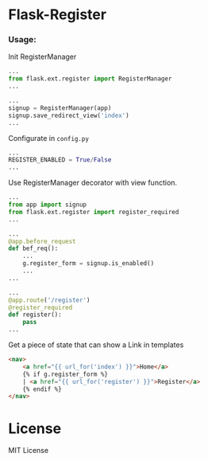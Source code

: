 # Flask-Register

### Usage:

Init RegisterManager
``` python
...
from flask.ext.register import RegisterManager
...

...
signup = RegisterManager(app)
signup.save_redirect_view('index')
...
```

Configurate in `config.py`
``` python
...
REGISTER_ENABLED = True/False
...
```

Use RegisterManager decorator with view function.
``` python
...
from app import signup
from flask.ext.register import register_required
...

...
@app.before_request
def bef_req():
	...
	g.register_form = signup.is_enabled()
	...
...

...
@app.route('/register')
@register_required
def register():
	pass
...
```

Get a piece of state that can show a Link in templates
``` html
<nav>
	<a href="{{ url_for('index') }}">Home</a>
	{% if g.register_form %}
	| <a href="{{ url_for('register') }}">Register</a>
	{% endif %}
</nav>
```

# License
MIT License

